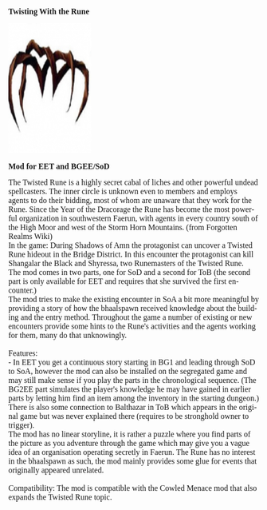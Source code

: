 <html>


<p class=MsoNormal style='line-height:normal'><b><span lang=EN-US
style='font-size:12.0pt;font-family:"Times New Roman",serif'>Twisting With the Rune</span></b></p>


<p class=MsoNormal style='margin-bottom:0cm;margin-bottom:.0001pt;line-height:
normal'><span style='font-size:12.0pt;font-family:"Times New Roman",serif'><img
width=166 height=260 id="Picture 1" src="runeimage.jpg"
alt="gallery/rune"></span></p>

<p class=MsoNormal style='line-height:normal'><b><span lang=EN-US
style='font-size:12.0pt;font-family:"Times New Roman",serif'>Mod for EET and
BGEE/SoD</span></b></p>

<p class=MsoNormal style='line-height:normal'><span lang=EN-US
style='font-size:12.0pt;font-family:"Times New Roman",serif'>The Twisted Rune is a highly secret cabal of liches and other powerful undead spellcasters. The inner circle is unknown even to members and employs agents to do their bidding, most of whom are unaware that they work for the Rune. Since the Year of the Dracorage the Rune has become the most powerful organization in southwestern Faerun, with agents in every country south of the High Moor and west of the Storm Horn Mountains. (from Forgotten Realms Wiki)<br>
In the game: During Shadows of Amn the protagonist can uncover a Twisted Rune hideout in the Bridge District. In this encounter the protagonist can kill Shangalar the Black and Shyressa, two Runemasters of the Twisted Rune.<br>
The mod comes in two parts, one for SoD and a second for ToB (the second part is only
available for EET and requires that she survived the first encounter.) 
<br>
The mod tries to make the existing encounter in SoA a bit more meaningful by providing a story of how the bhaalspawn received knowledge about the building and the entry method. Throughout the game a number of existing or new encounters provide some hints to the Rune's activities and the agents working for them, many do that unknowingly.
<br>
<br>
Features:<br>
- In EET you get a continuous story starting in BG1 and leading through SoD to SoA, however the mod can also be installed on the segregated game and may still make sense if you play the parts in the chronological sequence. (The BG2EE part simulates the player's knowledge he may have gained in earlier parts by letting him find an item among the inventory in the starting dungeon.)<br>
There is also some connection to Balthazar in ToB which appears in the original game but was never explained there (requires to be stronghold owner to trigger).<br>
The mod has no linear storyline, it is rather a puzzle where you find parts of the picture as you adventure through the game which may give you a vague idea of an organisation operating secretly in Faerun. The Rune has no interest in the bhaalspawn as such, the mod mainly provides some glue for events that originally appeared unrelated.<br>
<br>
Compatibility: The mod is compatible with the Cowled Menace mod that also expands the Twisted Rune topic.<br>
<br>
<br>
<br>
&nbsp;</span></p>

<p class=MsoNormal><span lang=EN-NZ>&nbsp;</span></p>

</div>

</body>

</html>
